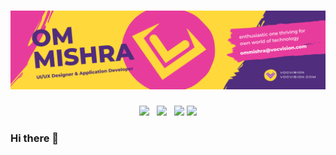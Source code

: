 # [![Om Mishra Header](https://github.com/ommishraa/ommishraa/blob/main/assets/Header.png)](https://vocvision.com/)

<p align='center'>
<a href="https://twitter.com/Om_Vocvision"><img height="30" src="https://github.com/ommishraa/ommishraa/tree/main/assets/icons/twitter.svg?raw=true"></a>&nbsp;&nbsp;
<a href="https://www.instagram.com/om_vocvision/"><img height="30" src="https://github.com/ommishraa/ommishraa/tree/main/assets/icons/instagram.svg?raw=true"></a>&nbsp;&nbsp;
<a href="https://dribbble.com/Om_mishraa"><img height="30" src="https://github.com/ommishraa/ommishraa/tree/main/assets/icons/dribbble.svg?raw=true"></a>
<a href="https://www.linkedin.com/in/om-mishra-827143205/"><img height="30" src="https://github.com/ommishraa/ommishraa/tree/main/assets/icons/iconmonstr-linkedin-4 1.svg?raw=true"></a>
</p>

### Hi there 👋